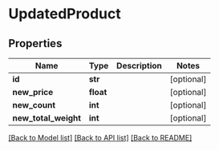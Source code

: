 # UpdatedProduct

## Properties
Name | Type | Description | Notes
------------ | ------------- | ------------- | -------------
**id** | **str** |  | [optional] 
**new_price** | **float** |  | [optional] 
**new_count** | **int** |  | [optional] 
**new_total_weight** | **int** |  | [optional] 

[[Back to Model list]](../README.md#documentation-for-models) [[Back to API list]](../README.md#documentation-for-api-endpoints) [[Back to README]](../README.md)

